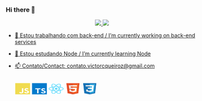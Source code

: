 ### Hi there 👋

<div align="center">
  <a href="https://github.com/victorcqueiroz">
  <img height="180em" src="https://github-readme-stats.vercel.app/api?username=victorcqueiroz&show_icons=true&theme=dracula&include_all_commits=true&count_private=true"/>
  <img height="180em" src="https://github-readme-stats.vercel.app/api/top-langs/?username=victorcqueiroz&layout=compact&langs_count=7&theme=dracula"/>
</div>

- 🔭 Estou trabalhando com back-end / I’m currently working on back-end services
- 🌱 Estou estudando Node / I’m currently learning Node
- 📫 Contato/Contact: contato.victorcqueiroz@gmail.com

  <div style="display: inline_block"><br>
  <img align="center" alt="Rafa-Js" height="30" width="40" src="https://raw.githubusercontent.com/devicons/devicon/master/icons/javascript/javascript-plain.svg">
  <img align="center" alt="Rafa-Ts" height="30" width="40" src="https://raw.githubusercontent.com/devicons/devicon/master/icons/typescript/typescript-plain.svg">
  <img align="center" alt="Rafa-React" height="30" width="40" src="https://raw.githubusercontent.com/devicons/devicon/master/icons/react/react-original.svg">
  <img align="center" alt="Rafa-HTML" height="30" width="40" src="https://raw.githubusercontent.com/devicons/devicon/master/icons/html5/html5-original.svg">
  <img align="center" alt="Rafa-CSS" height="30" width="40" src="https://raw.githubusercontent.com/devicons/devicon/master/icons/css3/css3-original.svg">
</div>
